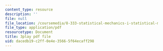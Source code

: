 ```yaml
---
content_type: resource
description: ''
file: null
file_location: /coursemedia/8-333-statistical-mechanics-i-statistical-mechanics-of-particles-fall-2013/dacedb19c2ff0e4e35665f64ecaff298_ckUyxmwaC5E.pdf
file_type: application/pdf
resourcetype: Document
title: 3play pdf file
uid: dacedb19-c2ff-0e4e-3566-5f64ecaff298
---
```

